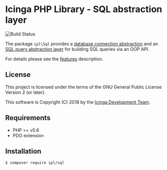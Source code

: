 # Icinga PHP Library - SQL abstraction layer

![Build Status](https://github.com/Icinga/ipl-sql/workflows/PHP%20Tests/badge.svg?branch=master)

The package `ipl\Sql` provides a [database connection
abstraction](#sql-connection) and an [SQL query abstraction layer](#sql-queries)
for building SQL queries via an OOP API.

For details please see the [features](doc/01-Features.md) description.

## License

This project is licensed under the terms of the GNU General Public License
Version 2 (or later).

This software is Copyright (C) 2018 by the
[Icinga Development Team](https://github.com/Icinga).

## Requirements

* PHP >= v5.6
* PDO extension

## Installation

```
$ composer require ipl/sql
```
